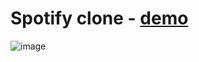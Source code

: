 # Spotify clone - [demo](https://spotify-clone-seven-ebon.vercel.app/)

![image](https://github.com/Jes015/Spotify-Clone/assets/120581623/f25736a4-3337-42d9-95ed-b318e23d9363)

